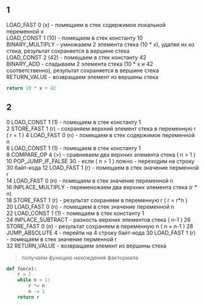 ## 1
LOAD_FAST 0 (x) - помещаем в стек содержимое локальной переменной x  
LOAD_CONST 1 (10) - помещаем в стек константу 10  
BINARY_MULTIPLY - умножааем 2 элемента стека (10 * х), удаляя их из стека, результат сохраняется в вершине стека  
LOAD_CONST 2 (42) - помещаем в стек константу 42  
BINARY_ADD - сладываем 2 элемента стека (10 * х и 42 соответственно), результат сохраняется в вершине стека  
RETURN_VALUE - возвращаем элемент из вершины стека  

```python
return 10 * x + 42
```

## 2
0 LOAD_CONST 1 (1) - помещаем в стек константу 1  
2 STORE_FAST 1 (r) - сохраняем верхний элемент стека в переменную r ( r = 1 )
4 LOAD_FAST  0 (n) - помещаем в стек содержимое переменной n  
6 LOAD_CONST 1 (1) - помещаем в стек константу 1  
8 COMPARE_OP 4 (>) - сравниваем два верхних элемента стека ( n > 1 )
10 POP_JUMP_IF_FALSE 30 - если ( n > 1 ) ложно - переходим на строку 30 байт-кода
12 LOAD_FAST  1 (r) - помещаем в стек значение перменной r  
14 LOAD_FAST  0 (n) - помещаем в стек значение переменной n  
16 INPLACE_MULTIPLY - переменожаем два верхних элемента стека (r * n)  
18 STORE_FAST 1 (r) - результат сохраняем в переменную r ( r = r*n )  
20 LOAD_FAST  0 (n) - помещаем в стек значение переменной n  
22 LOAD_CONST 1 (1) - помещаем в стек константу 1  
24 INPLACE_SUBTRACT - разность верхних элементов стека ( n-1 )
26 STORE_FAST 0 (n) - результат сохраняем в переменную n ( n = n-1 )
28 JUMP_ABSOLUTE 4  - перейти на 4 строку байт-кода
30 LOAD_FAST  1 (r) - помещаем в стек значение перменной r  
32 RETURN_VALUE     - возвращаем элемент из вершины стека  
> получаем функцию нахождения факториала
```python
def foo(n):
    r = 1
    while n > 1:
        r *= n
        n -= 1
    return r
```
